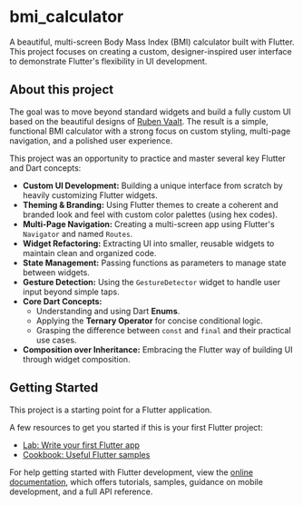 # bmi_calculator

A beautiful, multi-screen Body Mass Index (BMI) calculator built with Flutter. This project focuses on creating a custom, designer-inspired user interface to demonstrate Flutter's flexibility in UI development.

## About this project

The goal was to move beyond standard widgets and build a fully custom UI based on the beautiful designs of [Ruben Vaalt](https://dribbble.com/shots/4585382-Simple-BMI-Calculator). The result is a simple, functional BMI calculator with a strong focus on custom styling, multi-page navigation, and a polished user experience.

This project was an opportunity to practice and master several key Flutter and Dart concepts:

* **Custom UI Development:** Building a unique interface from scratch by heavily customizing Flutter widgets.
* **Theming & Branding:** Using Flutter themes to create a coherent and branded look and feel with custom color palettes (using hex codes).
* **Multi-Page Navigation:** Creating a multi-screen app using Flutter's `Navigator` and named `Routes`.
* **Widget Refactoring:** Extracting UI into smaller, reusable widgets to maintain clean and organized code.
* **State Management:** Passing functions as parameters to manage state between widgets.
* **Gesture Detection:** Using the `GestureDetector` widget to handle user input beyond simple taps.
* **Core Dart Concepts:**
    * Understanding and using Dart **Enums**.
    * Applying the **Ternary Operator** for concise conditional logic.
    * Grasping the difference between `const` and `final` and their practical use cases.
* **Composition over Inheritance:** Embracing the Flutter way of building UI through widget composition.
  
## Getting Started

This project is a starting point for a Flutter application.

A few resources to get you started if this is your first Flutter project:

- [Lab: Write your first Flutter app](https://docs.flutter.dev/get-started/codelab)
- [Cookbook: Useful Flutter samples](https://docs.flutter.dev/cookbook)

For help getting started with Flutter development, view the
[online documentation](https://docs.flutter.dev/), which offers tutorials,
samples, guidance on mobile development, and a full API reference.
